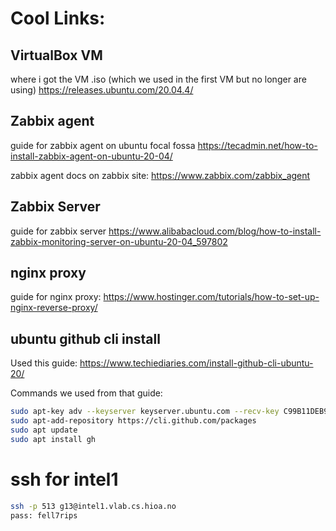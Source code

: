 # Cool Links:

## VirtualBox VM
where i got the VM .iso (which we used in the first VM but no longer are using)
https://releases.ubuntu.com/20.04.4/


## Zabbix agent
guide for zabbix agent on ubuntu focal fossa
https://tecadmin.net/how-to-install-zabbix-agent-on-ubuntu-20-04/

zabbix agent docs on zabbix site:
https://www.zabbix.com/zabbix_agent


## Zabbix Server
guide for zabbix server
https://www.alibabacloud.com/blog/how-to-install-zabbix-monitoring-server-on-ubuntu-20-04_597802

## nginx proxy
guide for nginx proxy:
https://www.hostinger.com/tutorials/how-to-set-up-nginx-reverse-proxy/

## ubuntu github cli install
Used this guide: https://www.techiediaries.com/install-github-cli-ubuntu-20/

Commands we used from that guide:
```bash
sudo apt-key adv --keyserver keyserver.ubuntu.com --recv-key C99B11DEB97541F0
sudo apt-add-repository https://cli.github.com/packages
sudo apt update
sudo apt install gh
```

# ssh for intel1
```bash
ssh -p 513 g13@intel1.vlab.cs.hioa.no
pass: fell7rips
```